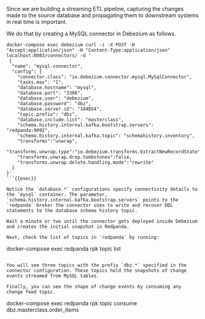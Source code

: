 Since we are building a streaming ETL pipeline, capturing the changes made to the source database and propagating them to downstream systems in real time is important.

We do that by creating a MySQL connector in Debezium as follows.

```
docker-compose exec debezium curl -i -X POST -H "Accept:application/json" -H "Content-Type:application/json" localhost:8083/connectors/ -d '
 {
  "name": "mysql-connector",
  "config": {
    "connector.class": "io.debezium.connector.mysql.MySqlConnector",
    "tasks.max": "1",
    "database.hostname": "mysql",
    "database.port": "3306",
    "database.user": "debezium",
    "database.password": "dbz",
    "database.server.id": "184054",
    "topic.prefix": "dbz",
    "database.include.list": "masterclass",
    "schema.history.internal.kafka.bootstrap.servers": "redpanda:9092",
    "schema.history.internal.kafka.topic": "schemahistory.inventory",
    "transforms":"unwrap",
    "transforms.unwrap.type":"io.debezium.transforms.ExtractNewRecordState",
    "transforms.unwrap.drop.tombstones":false,
    "transforms.unwrap.delete.handling.mode":"rewrite"
  }
}'
```{{exec}}

Notice the `database.*` configurations specify connectivity details to the `mysql` container. The parameter, `schema.history.internal.kafka.bootstrap.servers` points to the `redpanda` broker the connector uses to write and recover DDL statements to the database schema history topic.

Wait a minute or two until the connector gets deployed inside Debezium and creates the initial snapshot in Redpanda.

Next, check the list of topics in `redpanda` by running:

```
docker-compose exec redpanda rpk topic list
```{{exec}}

You will see three topics with the prefix `dbz.*` specified in the connector configuration. These topics hold the snapshots of change events streamed from MySQL tables.

Finally, you can see the shape of change events by consuming any change feed topic.

```
docker-compose exec redpanda rpk topic consume dbz.masterclass.order_items 
```{{exec}}




